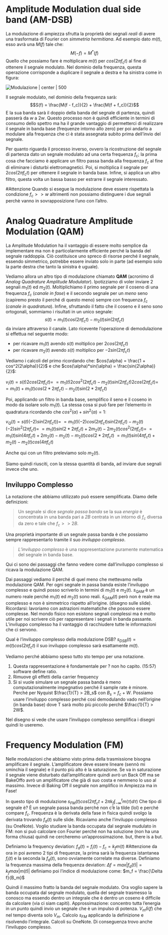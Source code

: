 
# Amplitude Modulation dual side band (AM-DSB)

La modulazione di ampiezza sfrutta la proprietà dei segnali *reali* di avere una trasformata di Fourier con *simmetria hermitiana*.
Ad esempio dato $m(t)$, esso avrà una $M(f)$ tale che: $$M(-f) = M^*(f)$$
Quello che possiamo fare è moltiplicare $m(t)$ per $cos(2\pi f_ct)$ al fine di ottenere il segnale modulato. Nel dominio della frequenza, questa operazione corrisponde a duplicare il segnale a destra e ha sinistra come in figura: 

![Modulazione | center | 500](https://electronicspost.com/wp-content/uploads/2020/05/1-4.png)

Il segnale modulato, nel dominio della frequenza sarà: $$S(f) = \frac{M(f - f_c)}{2} + \frac{M(f + f_c)}{2}$$
E la sua banda sarà il doppio della banda del segnale di partenza, quindi passerà da $w$ a $2w$.
Questo processo non è quindi efficiente in termini di consumo dello spettro ma ha il grande vantaggio di permetterci di realizzare il segnale in banda base (frequenze intorno allo zero) per poi andarlo a modulare alla frequenza che ci è stata assegnata subito prima dell’invio del segnale. 

Per quanto riguarda il processo inverso, ovvero la ricostruzione del segnale di partenza dato un segnale modulato ad una certa frequenza $f_c$; la prima cosa che facciamo è applicare un filtro passa banda alla frequenza $f_c$ al fine di eliminare i disturbi elettromagnetici. 
Poi, si moltiplica il segnale per $2cos(2\pi f_ct)$ per ottenere il segnale in banda base.
Infine, si applica un altro filtro, questa volta un bassa basso per estrarre il segnale interessato. 

#Attenzione Quando si esegue la modulazione deve essere rispettata la condizione $f_c >> w$ altrimenti non possiamo distinguere i due segnali perchè vanno in sovrapposizione l’uno con l’altro. 

# Analog Quadrature Amplitude Modulation (QAM)

La Amplitude Modulation ha il vantaggio di essere molto semplice da implementare ma non è particolarmente efficiente perché la banda del segnale raddoppia. Ciò costituisce uno spreco di risorse perché il segnale, essendo simmetrico, potrebbe essere inviato solo in parte (ad esempio solo la parte destra che tanto la sinistra è uguale). 

Vediamo allora un altro tipo di modulazione chiamato **QAM** (acronimo di *Analog Quadrature Amplitude Modulator*). Ipotizziamo di voler inviare 2 segnali $m_1(t)$ ed $m_2(t)$. Moltiplichiamo il primo segnale per il coseno di una frequenza $f_c$ (*canale in fase*) e il secondo segnale per un *meno* seno (capiremo presto il perché di questo meno) sempre con frequenza $f_c$ (*canale in quadratura*). Infine, sfruttando il fatto che il coseno e il seno sono ortogonali, sommiamo i risultati in un unico segnale: $$s(t) = m_1(t)cos(2\pi f_c t) - m_2(t)sin(2\pi f_c t)$$
da inviare attraverso il canale.
Lato ricevente l’operazione di demodulazione si effettua nel seguente modo: 
- per ricavare $m_1(t)$ avendo $s(t)$ moltiplico per $2cos(2\pi f_c t)$
- per ricavare $m_2(t)$ avendo $s(t)$ moltiplico per $-2sin(2\pi f_c t)$

Vediamo i calcoli del primo ricordando che: $cos(\alpha) = \frac{1 + cos^2(2\alpha)}{2}$
e che $cos(\alpha)*sin(\alpha) = \frac{sin(2\alpha)}{2}$:

$v_I(t) = s(t) 2cos(2\pi f_c t) =$
$= m_1(t)2cos^2(2 \pi f_c t) - m_2(t)sin(2 \pi f_c t)2cos(2\pi f_c t) =$
$= m_1(t) + m_1(t)cos(2*2\pi f_c t) - m_2(t) sin(2 * 2 \pi f_c t)$

Poi, applicando un filtro in banda base, semplifico il seno e il coseno in modo da isolare solo $m_1(t)$.
La stessa cosa si può fare per l’elemento in quadratura ricordando che $cos^2(\alpha) + sin^2(\alpha) = 1$:

$v_Q(t) = s(t)(-2)sin(2\pi f_c t)) =$
$= m_1(t)(-2)cos(2\pi f_c t)sin(2\pi f_c t) - m_2(t)(-2)sin^2(2\pi f_c t) =$
$= m_1(t) sin(2*2\pi f_c t) + 2m_2(t) - 2m_2(t)cos^2(2\pi f_c t) =$
$= m_1(t)sin(4\pi f_c t) + 2m_2(t) -m_2(t) -m_2(t)cos(2*2\pi f_c t)$
$= m_1(t)sin(4\pi f_c t) + m_2(t) - m_2(t)cos(4\pi f_c t)$

Anche qui con un filtro preleviamo solo $m_2(t)$.

Siamo quindi riusciti, con la stessa quantità di banda, ad inviare due segnali invece che uno.
## Inviluppo Complesso

La notazione che abbiamo utilizzato può essere semplificata. Diamo delle definizioni:
> Un segnale si dice *segnale passa banda* se la sua *energia* è concentrata in una banda pari a *2B* centrata in un intorno di $f_c$ diversa da zero e tale che $f_c >> 2B$.

Una proprietà importante di un segnale passa banda è che possiamo sempre rappresentarlo tramite il suo *inviluppo complesso*. 
> *L’inviluppo complesso* è una rappresentazione puramente matematica del segnale in banda base. 

Qui ci sono dei passaggi che fanno vedere come dall’inviluppo complesso si ricava la modulazione QAM.

Dai passaggi vediamo il perché di quel meno che mettevamo nella modulazione QAM. 
Per ogni segnale in passa banda esiste l’inviluppo complesso e quindi posso scriverlo in termini di $m_1(t)$ e $m_2(t)$.
$s_{QAM}$ è un numero reale perché $m_1(t)$ ed $m_2(t)$ sono reali.
$\tilde{s} _{QAM}(t)$ però non è reale ma complesso e non è simmetrico rispetto all’origine. (disegno sulle slide).
Ricordarsi: lavoriamo con astrazioni matematiche che possono essere complesse. Nel mondo fisico non esistono segnali complessi ma è molto utile per noi scrivere ciò per rappresentare i segnali in banda passante. 
L’inviluppo complesso ha il vantaggio di racchiudere tutte le informazioni che ci servono. 

Qual è l’inviluppo complesso della modulazione DSB? $s_{DSB}(t) = m(t)cos(2 \pi f_c t)$ il suo inviluppo complesso sarà esattamente $m(t)$.

Vediamo perché abbiamo speso tutto sto tempo per una notazione. 
1. Questa rappresentazione è fondamentale per ? non ho capito. (15:57) software define ratio.
2. Rimuove gli effetti della carrier frequency
3. Si si vuole simulare un segnale passa banda è meno computazionalmente impegnativo perché il sample rate è minore. Perché per Nyquist $\frac{1}{T} > 2B_s$ con $B_s = f_c + W$. Possiamo usare l’inviluppo complesso perché così demodulando vado nell’origine (in banda base) dove T sarà molto più piccolo perché $\frac{1}{T} > 2W$. 

Nel disegno si vede che usare l’inviluppo complesso semplifica i disegni quindi lo useremo.

# Frequency Modulation (FM)

Nelle modulazioni che abbiamo visto prima della trasmissione bisogna amplificare il segnale. 
L’amplificatore deve essere lineare (sennò mi sminchia il segnale) e il punto più alto è la saturazione. Se va in saturazione il segnale viene disturbato dall’amplificatore quindi avrò un Back Off ma se BakeOffo avrò un amplificatore che già di suo costa e nemmeno lo uso al massimo. Invece di Baking Off il segnale non amplifico in Ampiezza ma in Fase!


In questo tipo di modulazione $s_{FM}(t)cos(2\pi f_c t + 2 \pi k_f \int_{-\infty}^{t}m(\tau) d\tau)$
Che tipo di segnale è? È un segnale passa banda perché non c’è la tilde (lol) e perché compare $f_c$.
Frequenza è la derivata della fase in fisica quindi svolgo la derivata trovando $f_d(t)$ sulle slide.
Ricaviamo anche l’inviluppo complesso (su OneNote).
Voglio studiare la banda occupata dal segnale mudulato in FM: non si può calcolare con Fourier perché non ha soluzione (non ha una forma chiusa) quindi ne cercheremo un’approssimazione. 
but, there is a but. 

Definiamo la frequency deviation: $f_d(t) = f_i(t) - f_c = k_f m(t)$
#Attenzione da ora in poi avremo 2 tipi di frequenze, la prima sarà la frequenza istantanea $f_i(t)$ e la seconda la $f_d(t)$, sono ovviamente correlate ma diverse. 
Definiamo la frequenza massima della frequenza deviation: $\Delta f = max{|f_d(t)|} = k_f max{|m(t)|}$
 definiamo poi l’indice di modulazione come: $m_f = \frac{\Delta f}{B_m}$
 
Quindi il massimo fratto la banda del segnale modulato. 
Ora voglio sapere la banda occupata dal segnale modulato, quella del segnale trasmesso la conosco ma essendo dentro un integrale che è dentro un coseno è difficile da calcolare (via ci siam capiti).
Approssimazione: concentro tutta l’energia in un punto quindi invio un segnale che è un impulso di potenza. $V_m \delta(f)$ che nel tempo diventa solo $V_m$.
Calcolo $s_{FM}$ applicando la definizione e risolvendo l’integrale.
Calcoli su OneNote. 
Di conseguenza trovo anche l’inviluppo complesso. 

 